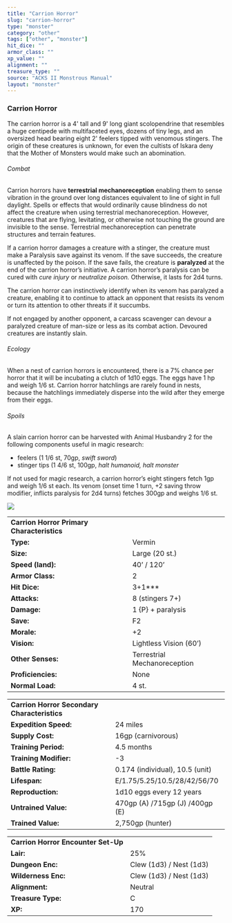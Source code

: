 ```yaml
---
title: "Carrion Horror"
slug: "carrion-horror"
type: "monster"
category: "other"
tags: ["other", "monster"]
hit_dice: ""
armor_class: ""
xp_value: ""
alignment: ""
treasure_type: ""
source: "ACKS II Monstrous Manual"
layout: "monster"
---
```


### Carrion Horror

The carrion horror is a 4' tall and 9' long giant scolopendrine that resembles a huge centipede
with multifaceted eyes, dozens of tiny legs, and an oversized head bearing eight 2' feelers tipped
with venomous stingers. The origin of these creatures is unknown, for even the cultists of Iskara
deny that the Mother of Monsters would make such an abomination.

###### Combat

Carrion horrors have **terrestrial mechanoreception** enabling them to sense vibration in the
ground over long distances equivalent to line of sight in full daylight. Spells or effects that
would ordinarily cause blindness do not affect the creature when using terrestrial mechanoreception.
However, creatures that are flying, levitating, or otherwise not touching the ground are invisible
to the sense. Terrestrial mechanoreception can penetrate structures and terrain features.

If a carrion horror damages a creature with a stinger, the creature must make a Paralysis save
against its venom. If the save succeeds, the creature is unaffected by the poison. If the save
fails, the creature is **paralyzed** at the end of the carrion horror’s initiative. A carrion
horror’s paralysis can be cured with *cure injury* or *neutralize poison.* Otherwise, it lasts for
2d4 turns.

The carrion horror can instinctively identify when its venom has paralyzed a creature, enabling it
to continue to attack an opponent that resists its venom or turn its attention to other threats if
it succumbs.

If not engaged by another opponent, a carcass scavenger can devour a paralyzed creature of man-size
or less as its combat action. Devoured creatures are instantly slain.

###### Ecology

When a nest of carrion horrors is encountered, there is a 7% chance per horror that it will be
incubating a clutch of 1d10 eggs. The eggs have 1 hp and weigh 1/6 st. Carrion horror hatchlings are
rarely found in nests, because the hatchlings immediately disperse into the wild after they emerge
from their eggs.

###### Spoils

A slain carrion horror can be harvested with Animal Husbandry 2 for the following components useful
in magic research:

* feelers (1 1/6 st, 70gp, *swift sword*)
* stinger tips (1 4/6 st, 100gp, *halt humanoid, halt monster*

If not used for magic research, a carrion horror’s eight stingers fetch 1gp and weigh 1/6 st each.
Its venom (onset time 1 turn, +2 saving throw modifier, inflicts paralysis for 2d4 turns) fetches
300gp and weighs 1/6 st.

![](data:image/png;base64...)

|  |  |
| --- | --- |
| **Carrion Horror Primary Characteristics** | |
| **Type:** | Vermin |
| **Size:** | Large (20 st.) |
| **Speed (land):** | 40’ / 120’ |
| **Armor Class:** | 2 |
| **Hit Dice:** | 3+1\*\*\* |
| **Attacks:** | 8 (stingers 7+) |
| **Damage:** | 1 {P} + paralysis |
| **Save:** | F2 |
| **Morale:** | +2 |
| **Vision:** | Lightless Vision (60’) |
| **Other Senses:** | Terrestrial Mechanoreception |
| **Proficiencies:** | None |
| **Normal Load:** | 4 st. |

|  |  |
| --- | --- |
| **Carrion Horror Secondary Characteristics** | |
| **Expedition Speed:** | 24 miles |
| **Supply Cost:** | 16gp (carnivorous) |
| **Training Period:** | 4.5 months |
| **Training Modifier:** | -3 |
| **Battle Rating:** | 0.174 (individual), 10.5 (unit) |
| **Lifespan:** | E/1.75/5.25/10.5/28/42/56/70 |
| **Reproduction:** | 1d10 eggs every 12 years |
| **Untrained Value:** | 470gp (A) /715gp (J) /400gp (E) |
| **Trained Value:** | 2,750gp (hunter) |

|  |  |
| --- | --- |
| **Carrion Horror Encounter Set-Up** | |
| **Lair:** | 25% |
| **Dungeon Enc:** | Clew (1d3) / Nest (1d3) |
| **Wilderness Enc:** | Clew (1d3) / Nest (1d3) |
| **Alignment:** | Neutral |
| **Treasure Type:** | C |
| **XP:** | 170 |
